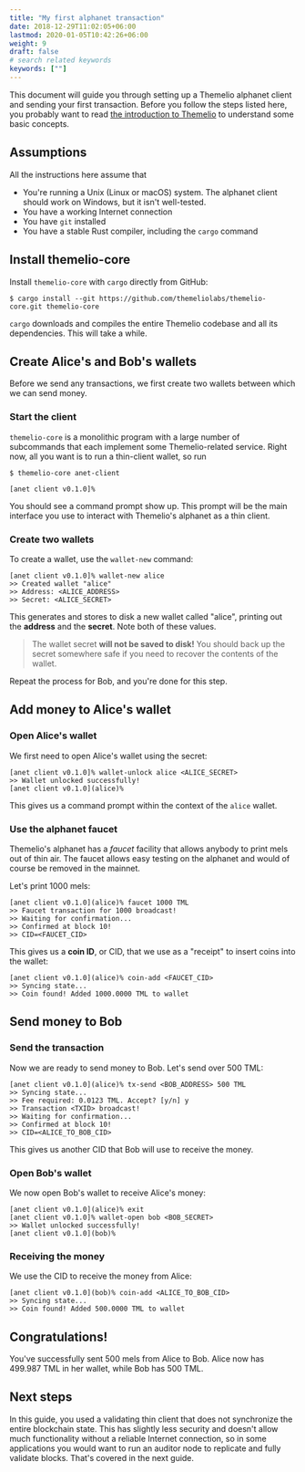 ```yaml
---
title: "My first alphanet transaction"
date: 2018-12-29T11:02:05+06:00
lastmod: 2020-01-05T10:42:26+06:00
weight: 9
draft: false
# search related keywords
keywords: [""]
---
```


This document will guide you through setting up a Themelio alphanet client and sending your first transaction. Before you follow the steps listed here, you probably want to read [the introduction to Themelio](./) to understand some basic concepts.

## Assumptions

All the instructions here assume that

- You're running a Unix \(Linux or macOS\) system. The alphanet client should work on Windows, but it isn't well-tested.
- You have a working Internet connection
- You have `git` installed
- You have a stable Rust compiler, including the `cargo` command

## Install themelio-core

Install `themelio-core` with `cargo` directly from GitHub:

```text
$ cargo install --git https://github.com/themeliolabs/themelio-core.git themelio-core
```

`cargo` downloads and compiles the entire Themelio codebase and all its dependencies. This will take a while.

## Create Alice's and Bob's wallets

Before we send any transactions, we first create two wallets between which we can send money.

### Start the client

`themelio-core` is a monolithic program with a large number of subcommands that each implement some Themelio-related service. Right now, all you want is to run a thin-client wallet, so run

```text
$ themelio-core anet-client

[anet client v0.1.0]%
```

You should see a command prompt show up. This prompt will be the main interface you use to interact with Themelio's alphanet as a thin client.

### Create two wallets

To create a wallet, use the `wallet-new` command:

```text
[anet client v0.1.0]% wallet-new alice
>> Created wallet "alice"
>> Address: <ALICE_ADDRESS>
>> Secret: <ALICE_SECRET>
```

This generates and stores to disk a new wallet called "alice", printing out the **address** and the **secret**. Note both of these values.

> The wallet secret **will not be saved to disk!** You should back up the secret somewhere safe if you need to recover the contents of the wallet.

Repeat the process for Bob, and you're done for this step.

## Add money to Alice's wallet

### Open Alice's wallet

We first need to open Alice's wallet using the secret:

```text
[anet client v0.1.0]% wallet-unlock alice <ALICE_SECRET>
>> Wallet unlocked successfully!
[anet client v0.1.0](alice)%
```

This gives us a command prompt within the context of the `alice` wallet.

### Use the alphanet faucet

Themelio's alphanet has a _faucet_ facility that allows anybody to print mels out of thin air. The faucet allows easy testing on the alphanet and would of course be removed in the mainnet.

Let's print 1000 mels:

```text
[anet client v0.1.0](alice)% faucet 1000 TML
>> Faucet transaction for 1000 broadcast!
>> Waiting for confirmation...
>> Confirmed at block 10!
>> CID=<FAUCET_CID>
```

This gives us a **coin ID**, or CID, that we use as a "receipt" to insert coins into the wallet:

```text
[anet client v0.1.0](alice)% coin-add <FAUCET_CID>
>> Syncing state...
>> Coin found! Added 1000.0000 TML to wallet
```

## Send money to Bob

### Send the transaction

Now we are ready to send money to Bob. Let's send over 500 TML:

```text
[anet client v0.1.0](alice)% tx-send <BOB_ADDRESS> 500 TML
>> Syncing state...
>> Fee required: 0.0123 TML. Accept? [y/n] y
>> Transaction <TXID> broadcast!
>> Waiting for confirmation...
>> Confirmed at block 10!
>> CID=<ALICE_TO_BOB_CID>
```

This gives us another CID that Bob will use to receive the money.

### Open Bob's wallet

We now open Bob's wallet to receive Alice's money:

```text
[anet client v0.1.0](alice)% exit
[anet client v0.1.0]% wallet-open bob <BOB_SECRET>
>> Wallet unlocked successfully!
[anet client v0.1.0](bob)%
```

### Receiving the money

We use the CID to receive the money from Alice:

```text
[anet client v0.1.0](bob)% coin-add <ALICE_TO_BOB_CID>
>> Syncing state...
>> Coin found! Added 500.0000 TML to wallet
```

## Congratulations!

You've successfully sent 500 mels from Alice to Bob. Alice now has 499.987 TML in her wallet, while Bob has 500 TML.

## Next steps

In this guide, you used a validating thin client that does not synchronize the entire blockchain state. This has slightly less security and doesn't allow much functionality without a reliable Internet connection, so in some applications you would want to run an auditor node to replicate and fully validate blocks. That's covered in the next guide.
